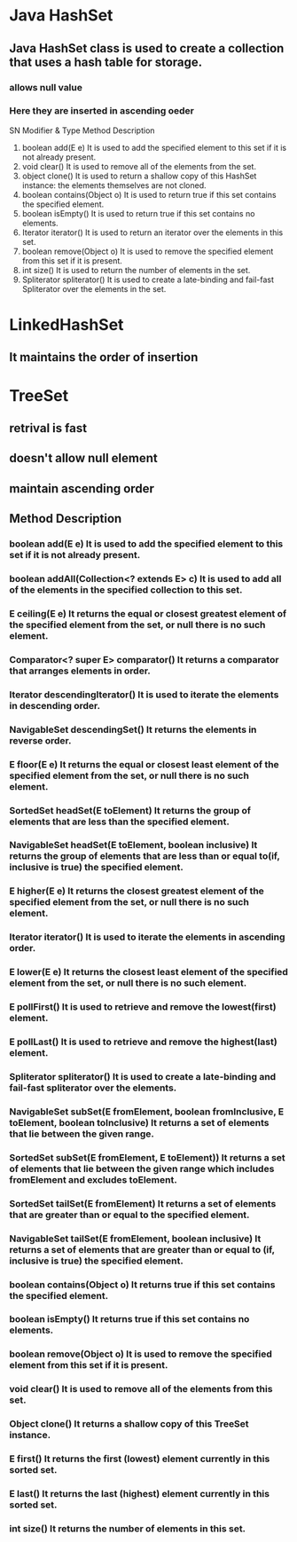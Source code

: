 # Java HashSet
## Java HashSet class is used to create a collection that uses a hash table for storage.

### allows null value
### Here they are inserted in ascending oeder

SN 	Modifier & Type 	Method 	Description
1) 	boolean 	add(E e) 	It is used to add the specified element to this set if it is not already present.
2) 	void 	clear() 	It is used to remove all of the elements from the set.
3) 	object 	clone() 	It is used to return a shallow copy of this HashSet instance: the elements themselves are not cloned.
4) 	boolean 	contains(Object o) 	It is used to return true if this set contains the specified element.
5) 	boolean 	isEmpty() 	It is used to return true if this set contains no elements.
6) 	Iterator<E> 	iterator() 	It is used to return an iterator over the elements in this set.
7) 	boolean 	remove(Object o) 	It is used to remove the specified element from this set if it is present.
8) 	int 	size() 	It is used to return the number of elements in the set.
9) 	Spliterator<E> 	spliterator() 	It is used to create a late-binding and fail-fast Spliterator over the elements in the set.


# LinkedHashSet 
## It maintains the order of insertion

# TreeSet
## retrival is fast
## doesn't allow null element
## maintain ascending order

## Method 	Description
### boolean add(E e) 	It is used to add the specified element to this set if it is not already present.
### boolean addAll(Collection<? extends E> c) 	It is used to add all of the elements in the specified collection to this set.
### E ceiling(E e) 	It returns the equal or closest greatest element of the specified element from the set, or null there is no such element.
### Comparator<? super E> comparator() 	It returns a comparator that arranges elements in order.
### Iterator descendingIterator() 	It is used to iterate the elements in descending order.
### NavigableSet descendingSet() 	It returns the elements in reverse order.
### E floor(E e) 	It returns the equal or closest least element of the specified element from the set, or null there is no such element.
### SortedSet headSet(E toElement) 	It returns the group of elements that are less than the specified element.
### NavigableSet headSet(E toElement, boolean inclusive) 	It returns the group of elements that are less than or equal to(if, inclusive is true) the specified element.
### E higher(E e) 	It returns the closest greatest element of the specified element from the set, or null there is no such element.
### Iterator iterator() 	It is used to iterate the elements in ascending order.
### E lower(E e) 	It returns the closest least element of the specified element from the set, or null there is no such element.
### E pollFirst() 	It is used to retrieve and remove the lowest(first) element.
### E pollLast() 	It is used to retrieve and remove the highest(last) element.
### Spliterator spliterator() 	It is used to create a late-binding and fail-fast spliterator over the elements.
### NavigableSet subSet(E fromElement, boolean fromInclusive, E toElement, boolean toInclusive) 	It returns a set of elements that lie between the given range.
### SortedSet subSet(E fromElement, E toElement)) 	It returns a set of elements that lie between the given range which includes fromElement and excludes toElement.
### SortedSet tailSet(E fromElement) 	It returns a set of elements that are greater than or equal to the specified element.
### NavigableSet tailSet(E fromElement, boolean inclusive) 	It returns a set of elements that are greater than or equal to (if, inclusive is true) the specified element.
### boolean contains(Object o) 	It returns true if this set contains the specified element.
### boolean isEmpty() 	It returns true if this set contains no elements.
### boolean remove(Object o) 	It is used to remove the specified element from this set if it is present.
### void clear() 	It is used to remove all of the elements from this set.
### Object clone() 	It returns a shallow copy of this TreeSet instance.
### E first() 	It returns the first (lowest) element currently in this sorted set.
### E last() 	It returns the last (highest) element currently in this sorted set.
### int size() 	It returns the number of elements in this set.